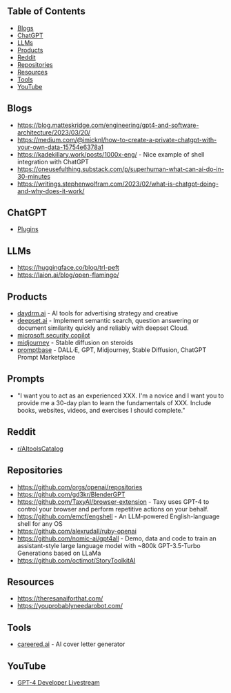 ## Table of Contents
- [Blogs](#blogs)
- [ChatGPT](#chatgpt)
- [LLMs](#llms)
- [Products](#products)
- [Reddit](#reddit)
- [Repositories](#repositories)
- [Resources](#resources)
- [Tools](#tools)
- [YouTube](#youtube)

## Blogs
- https://blog.matteskridge.com/engineering/gpt4-and-software-architecture/2023/03/20/
- https://medium.com/@imicknl/how-to-create-a-private-chatgpt-with-your-own-data-15754e6378a1
- https://kadekillary.work/posts/1000x-eng/ - Nice example of shell integration with ChatGPT
- https://oneusefulthing.substack.com/p/superhuman-what-can-ai-do-in-30-minutes
- https://writings.stephenwolfram.com/2023/02/what-is-chatgpt-doing-and-why-does-it-work/

## ChatGPT
- [Plugins](https://openai.com/blog/chatgpt-plugins)

## LLMs
- https://huggingface.co/blog/trl-peft
- https://laion.ai/blog/open-flamingo/

## Products
- [daydrm.ai](https://www.daydrm.ai) - AI tools for advertising strategy and creative
- [deepset.ai](https://www.deepset.ai/) - Implement semantic search, question answering or document similarity quickly and reliably with deepset Cloud.
- [microsoft security copilot](https://www.microsoft.com/en-us/security/business/ai-machine-learning/microsoft-security-copilot)
- [midjourney](https://www.midjourney.com/) - Stable diffusion on steroids
- [promptbase](https://promptbase.com/chatgpt) - DALL·E, GPT, Midjourney, Stable Diffusion, ChatGPT Prompt Marketplace

## Prompts

- "I want you to act as an experienced XXX. I'm a novice and I want you to provide me a 30-day plan to learn the fundamentals of XXX. Include books, websites, videos, and exercises I should complete."

## Reddit
- [r/AItoolsCatalog](https://www.reddit.com/r/AItoolsCatalog/)

## Repositories
- https://github.com/orgs/openai/repositories
- https://github.com/gd3kr/BlenderGPT
- https://github.com/TaxyAI/browser-extension - Taxy uses GPT-4 to control your browser and perform repetitive actions on your behalf.
- https://github.com/emcf/engshell - An LLM-powered English-language shell for any OS
- https://github.com/alexrudall/ruby-openai
- https://github.com/nomic-ai/gpt4all - Demo, data and code to train an assistant-style large language model with ~800k GPT-3.5-Turbo Generations based on LLaMa
- https://github.com/octimot/StoryToolkitAI

## Resources
- https://theresanaiforthat.com/
- https://youprobablyneedarobot.com/

## Tools
- [careered.ai](https://www.careered.ai/) - AI cover letter generator

## YouTube
- [GPT-4 Developer Livestream](https://www.youtube.com/watch?v=outcGtbnMuQ)
